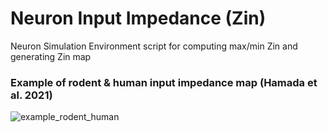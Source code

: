 # Neuron Input Impedance (Zin)

Neuron Simulation Environment script for computing max/min Zin and generating Zin map 


### Example of rodent & human input impedance map (Hamada et al. 2021)

![example_rodent_human](https://user-images.githubusercontent.com/42112716/117575320-92aeee00-b0e1-11eb-91b1-19e1c143e5dd.png)
